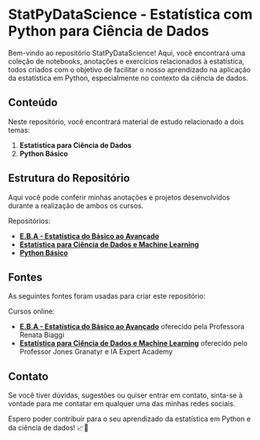 # StatPyDataScience - Estatística com Python para Ciência de Dados

Bem-vindo ao repositório StatPyDataScience! Aqui, você encontrará uma coleção de notebooks, anotações e exercícios relacionados à estatística, todos criados com o objetivo de facilitar o nosso aprendizado na aplicação da estatística em Python, especialmente no contexto da ciência de dados.

## Conteúdo

Neste repositório, você encontrará material de estudo relacionado a dois temas:

1. **Estatística para Ciência de Dados**
2. **Python Básico**

## Estrutura do Repositório

Aqui você pode conferir minhas anotações e projetos desenvolvidos durante a realização de ambos os cursos.

Repositórios:
- [**E.B.A - Estatística do Básico ao Avançado**](https://github.com/JosenildoJunior/StatPyDataScience/tree/main/E.B.A%20-%20Estat%C3%ADstica%20do%20B%C3%A1sico%20ao%20Avan%C3%A7ado)
- [**Estatística para Ciência de Dados e Machine Learning**](https://github.com/JosenildoJunior/StatPyDataScience/tree/main/Estat%C3%ADstica%20para%20Ci%C3%AAncia%20de%20Dados)
- [**Python Básico**](https://github.com/JosenildoJunior/StatPyDataScience/tree/main/Python) 


## Fontes

As seguintes fontes foram usadas para criar este repositório:

Cursos online:

- [**E.B.A - Estatística do Básico ao Avançado**](https://www.renatabiaggi.com/eba) oferecido pela Professora Renata Biaggi 
- [**Estatística para Ciência de Dados e Machine Learning**](https://www.udemy.com/course/estatistica-para-ciencia-de-dados-machine-learning/) oferecido pelo Professor Jones Granatyr e IA Expert Academy


  


## Contato

Se você tiver dúvidas, sugestões ou quiser entrar em contato, sinta-se à vontade para me contatar em qualquer uma das minhas redes sociais.

Espero poder contribuir para o seu aprendizado da estatística em Python e da ciência de dados! 📈🐍
